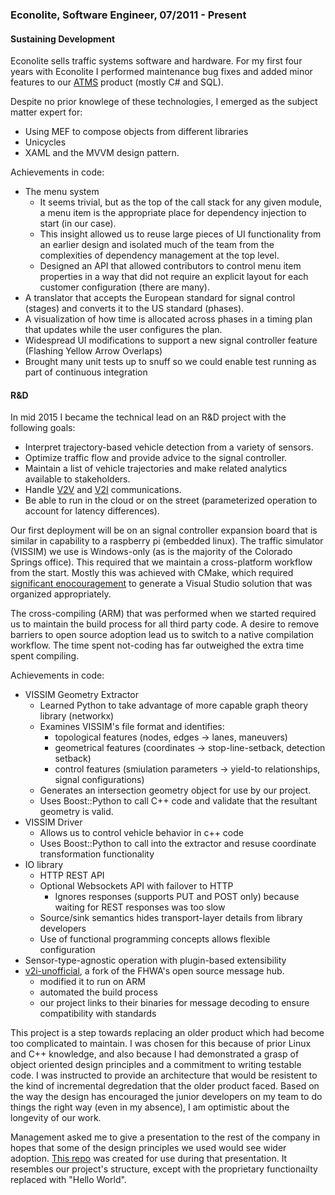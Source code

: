### Econolite, Software Engineer, 07/2011 - Present

#### Sustaining Development

Econolite sells traffic systems software and hardware.
For my first four years with Econolite I performed maintenance bug fixes and added minor features to our [ATMS](https://en.wikipedia.org/wiki/Advanced_Traffic_Management_System) product (mostly C# and SQL).

Despite no prior knowlege of these technologies, I emerged as the subject matter expert for:

 - Using MEF to compose objects from different libraries
 - Unicycles
 - XAML and the MVVM design pattern.

Achievements in code:

 - The menu system
   - It seems trivial, but as the top of the call stack for any given module, a menu item is the appropriate place for dependency injection to start (in our case).
   - This insight allowed us to reuse large pieces of UI functionality from an earlier design and isolated much of the team from the complexities of dependency management at the top level.
   - Designed an API that allowed contributors to control menu item properties in a way that did not require an explicit layout for each customer configuration (there are many).
 - A translator that accepts the European standard for signal control (stages) and converts it to the US standard (phases).
 - A visualization of how time is allocated across phases in a timing plan that updates while the user configures the plan.
 - Widespread UI modifications to support a new signal controller feature (Flashing Yellow Arrow Overlaps)
 - Brought many unit tests up to snuff so we could enable test running as part of continuous integration

#### R&D

In mid 2015 I became the technical lead on an R&D project with the following goals:

 - Interpret trajectory-based vehicle detection from a variety of sensors.
 - Optimize traffic flow and provide advice to the signal controller.
 - Maintain a list of vehicle trajectories and make related analytics available to stakeholders.
 - Handle [V2V](https://www.its.dot.gov/itspac/october2012/PDF/data_availability.pdf) and [V2I](https://www.its.dot.gov/presentations/pdf/Fok_SPaT.pdf) communications.
 - Be able to run in the cloud or on the street (parameterized operation to account for latency differences).

Our first deployment will be on an signal controller expansion board that is similar in capability to a raspberry pi (embedded linux).
The traffic simulator (VISSIM) we use is Windows-only (as is the majority of the Colorado Springs office).
This required that we maintain a cross-platform workflow from the start.
Mostly this was achieved with CMake, which required [significant enocouragement](https://github.com/MatrixManAtYrService/hello-cpp-linwin/blob/master/CMakeLists.txt) to generate a Visual Studio solution that was organized appropriately.

The cross-compiling (ARM) that was performed when we started required us to maintain the build process for all third party code.
A desire to remove barriers to open source adoption lead us to switch to a native compilation workflow.
The time spent not-coding has far outweighed the extra time spent compiling.

Achievements in code:
 - VISSIM Geometry Extractor
   - Learned Python to take advantage of more capable graph theory library (networkx)
   - Examines VISSIM's file format and identifies:
     - topological features (nodes, edges -> lanes, maneuvers)
     - geometrical features (coordinates -> stop-line-setback, detection setback)
     - control features (smiulation parameters -> yield-to relationships, signal configurations)
   - Generates an intersection geometry object for use by our project.
   - Uses Boost::Python to call C++ code and validate that the resultant geometry is valid.
 - VISSIM Driver
   - Allows us to control vehicle behavior in c++ code
   - Uses Boost::Python to call into the extractor and resuse coordinate transformation functionality
 - IO library
   - HTTP REST API
   - Optional Websockets API with failover to HTTP
     - Ignores responses (supports PUT and POST only) because waiting for REST responses was too slow
   - Source/sink semantics hides transport-layer details from library developers
   - Use of functional programming concepts allows flexible configuration
 - Sensor-type-agnostic operation with plugin-based extensibility
 - [v2i-unofficial](https://github.com/MatrixManAtYrService/v2i-unofficial), a fork of the FHWA's open source message hub.
   - modified it to run on ARM
   - automated the build process
   - our project links to their binaries for message decoding to ensure compatibility with standards

This project is a step towards replacing an older product which had become too complicated to maintain.
I was chosen for this because of prior Linux and C++ knowledge, and also because I had demonstrated a grasp of object oriented design principles and a commitment to writing testable code.
I was instructed to provide an architecture that would be resistent to the kind of incremental degredation that the older product faced.
Based on the way the design has encouraged the junior developers on my team to do things the right way (even in my absence), I am optimistic about the longevity of our work.

Management asked me to give a presentation to the rest of the company in hopes that some of the design principles we used would see wider adoption.
[This repo](https://github.com/MatrixManAtYrService/hello-cpp-linwin/) was created for use during that presentation.
It resembles our project's structure, except with the proprietary functionailty replaced with "Hello World".

